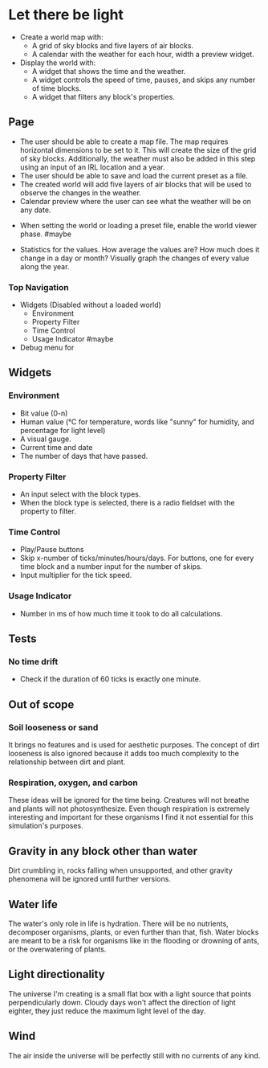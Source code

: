 # Let there be light

- Create a world map with:
	- A grid of sky blocks and five layers of air blocks.
	- A calendar with the weather for each hour, width a preview widget.
- Display the world with:
	- A widget that shows the time and the weather.
	- A widget controls the speed of time, pauses, and skips any number of time blocks.
	- A widget that filters any block's properties.

## Page
- The user should be able to create a map file. The map requires horizontal dimensions to be set to it. This will create the size of the grid of sky blocks. Additionally, the weather must also be added in this step using an input of an IRL location and a year.
- The user should be able to save and load the current preset as a file.
- The created world will add five layers of air blocks that will be used to observe the changes in the weather.
- Calendar preview where the user can see what the weather will be on any date.
* When setting the world or loading a preset file, enable the world viewer phase.
#maybe 
- Statistics for the values. How average the values are? How much does it change in a day or month? Visually graph the changes of every value along the year.

### Top Navigation
- Widgets (Disabled without a loaded world)
	- Environment 
	- Property Filter
	- Time Control
	- Usage Indicator
#maybe 
- Debug menu for 

## Widgets

### Environment
- Bit value (0-n)
- Human value (°C for temperature, words like "sunny" for humidity, and percentage for light level)
- A visual gauge.
- Current time and date
- The number of days that have passed.

### Property Filter
- An input select with the block types.
- When the block type is selected, there is a radio fieldset with the property to filter.

### Time Control
- Play/Pause buttons
- Skip x-number of ticks/minutes/hours/days. For buttons, one for every time block and a number input for the number of skips.
- Input multiplier for the tick speed.

### Usage Indicator
- Number in ms of how much time it took to do all calculations.

## Tests

### No time drift
- Check if the duration of 60 ticks is exactly one minute.

## Out of scope
### Soil looseness or sand
It brings no features and is used for aesthetic purposes. The concept of dirt looseness is also ignored because it adds too much complexity to the relationship between dirt and plant.

### Respiration, oxygen, and carbon
These ideas will be ignored for the time being. Creatures will not breathe and plants will not photosynthesize. Even though respiration is extremely interesting and important for these organisms I find it not essential for this simulation's purposes.

## Gravity in any block other than water
Dirt crumbling in, rocks falling when unsupported, and other gravity phenomena will be ignored until further versions.

## Water life
The water's only role in life is hydration. There will be no nutrients, decomposer organisms, plants, or even further than that, fish. Water blocks are meant to be a risk for organisms like in the flooding or drowning of ants, or the overwatering of plants.

## Light directionality
The universe I'm creating is a small flat box with a light source that points perpendicularly down. Cloudy days won't affect the direction of light eighter, they just reduce the maximum light level of the day.

## Wind
The air inside the universe will be perfectly still with no currents of any kind.